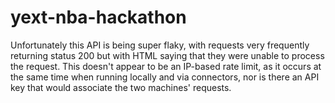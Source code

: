 # yext-nba-hackathon

Unfortunately this API is being super flaky, with requests very frequently returning status 200 but with HTML saying that they were unable to process the request. This doesn't appear to be an IP-based rate limit, as it occurs at the same time when running locally and via connectors, nor is there an API key that would associate the two machines' requests.

